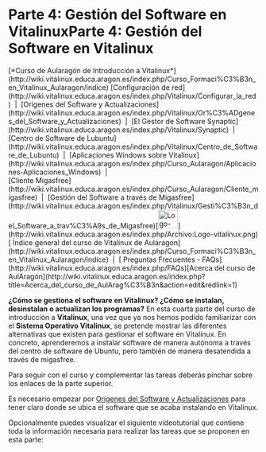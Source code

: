 # Parte 4: Gestión del Software en Vitalinux<th colspan="3" style="text-align:center;width:100%;">**Parte 4: Gestión del Software en Vitalinux**</th>
<td colspan="3" style="text-align:center;background:#EEF3E2;">[*Curso de Aularagón de Introducción a Vitalinux*](http://wiki.vitalinux.educa.aragon.es/index.php/Curso_Formaci%C3%B3n_en_Vitalinux_Aularagon/indice)</td>
<td colspan="2" style="text-align:center;width:100%;font-size:95%;">[Configuración de red](http://wiki.vitalinux.educa.aragon.es/index.php/Vitalinux/Configurar_la_red)  |  [Orígenes del Software y Actualizaciones](http://wiki.vitalinux.educa.aragon.es/index.php/Vitalinux/Or%C3%ADgenes_del_Software_y_Actualizaciones)  |  [El Gestor de Software Synaptic](http://wiki.vitalinux.educa.aragon.es/index.php/Vitalinux/Synaptic)  |  [Centro de Software de Lubuntu](http://wiki.vitalinux.educa.aragon.es/index.php/Vitalinux/Centro_de_Software_de_Lubuntu)  |   [Aplicaciones Windows sobre Vitalinux](http://wiki.vitalinux.educa.aragon.es/index.php/Curso_Aularagon/Aplicaciones-Aplicaciones_Windows)  |  <br/> [Cliente Migasfree](http://wiki.vitalinux.educa.aragon.es/index.php/Curso_Aularagon/Cliente_migasfree)  |  [Gestión del Software a través de Migasfree](http://wiki.vitalinux.educa.aragon.es/index.php/Vitalinux/Gesti%C3%B3n_del_Software_a_trav%C3%A9s_de_Migasfree)</td><td rowspan="1" style="vertical-align:middle; padding-left:7px; width:0%;">[<img alt="Logo-vitalinux.png" height="37" src="/images/7/7f/Logo-vitalinux.png" width="40"/>](http://wiki.vitalinux.educa.aragon.es/index.php/Archivo:Logo-vitalinux.png)</td>
<td colspan="3" style="text-align:center;background:#EEF3E2;">[ Índice general del curso de Vitalinux de Aularagon](http://wiki.vitalinux.educa.aragon.es/index.php/Curso_Formaci%C3%B3n_en_Vitalinux_Aularagon/indice)  |  [ Preguntas Frecuentes - FAQs](http://wiki.vitalinux.educa.aragon.es/index.php/FAQs)[Acerca del curso de AulAragón](http://wiki.vitalinux.educa.aragon.es/index.php?title=Acerca_del_curso_de_AulArag%C3%B3n&amp;action=edit&amp;redlink=1)</td>

<br style="clear:both;"/>


**¿Cómo se gestiona el software en Vitalinux? ¿Cómo se instalan, desinstalan o actualizan los programas?**  En esta cuarta parte del curso de introducción a **Vitalinux**, una vez que ya nos hemos podido familiarizar con el **Sistema Operativo Vitalinux**, se pretende mostrar las diferentes alternativas que existen para gestionar el software en Vitalinux.  En concreto, aprenderemos a instalar software de manera autónoma a través del centro de software de Ubuntu, pero también de manera desatendida a través de migasfree.


Para seguir con el curso y complementar las tareas deberás pinchar sobre los enlaces de la parte superior.  


Es necesario empezar por [Orígenes del Software y Actualizaciones](http://wiki.vitalinux.educa.aragon.es/index.php/Vitalinux/Or%C3%ADgenes_del_Software_y_Actualizaciones) para tener claro donde se ubica el software que se acaba instalando en Vitalinux.


Opcionalmente puedes visualizar el siguiente vídeotutorial que contiene toda la información necesaria para realizar las tareas que se proponen en esta parte:

